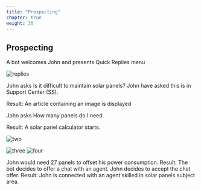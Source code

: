 ```yaml
---
title: "Prospecting"
chapter: true
weight: 30
---
```


## Prospecting

A bot welcomes John and presents Quick Replies menu 

![replies](/images/QuickReplies.jpg)

John asks Is it difficult to maintain solar panels? John have asked this is in Support Center (SS).

Result: An article containing an image is displayed 

John asks How many panels do I need.

Result: A solar panel calculator starts.


![two](/images/Calculator.jpg)

![three](/images/kWh.jpg)
![four](/images/Numbers.jpg)

John would need 27 panels to offset his power consumption.
Result: The bot decides to offer a chat with an agent.
John decides to accept the chat offer.
Result: John is connected with an agent skilled in solar panels subject area.
